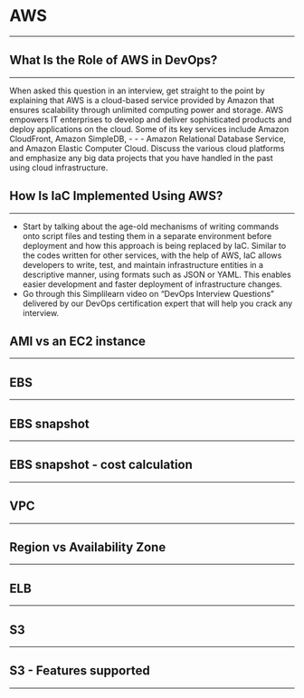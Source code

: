 # AWS
---

## What Is the Role of AWS in DevOps?
---
When asked this question in an interview, get straight to the point by explaining that AWS is a cloud-based service provided by Amazon that ensures scalability through unlimited computing power and storage. AWS empowers IT enterprises to develop and deliver sophisticated products and deploy applications on the cloud. Some of its key services include Amazon CloudFront, Amazon SimpleDB, - - - Amazon Relational Database Service, and Amazon Elastic Computer Cloud. Discuss the various cloud platforms and emphasize any big data projects that you have handled in the past using cloud infrastructure.

## How Is IaC Implemented Using AWS?
---
- Start by talking about the age-old mechanisms of writing commands onto script files and testing them in a separate environment before deployment and how this approach is being replaced by IaC. Similar to the codes written for other services, with the help of AWS, IaC allows developers to write, test, and maintain infrastructure entities in a descriptive manner, using formats such as JSON or YAML. This enables easier development and faster deployment of infrastructure changes.
- Go through this Simplilearn video on “DevOps Interview Questions” delivered by our DevOps certification expert that will help you crack any interview.

## AMI vs an EC2 instance
---

## EBS
---

## EBS snapshot
---

## EBS snapshot - cost calculation
---

## VPC
---

## Region vs Availability Zone
---

## ELB
---

## S3
---

## S3 - Features supported
---
